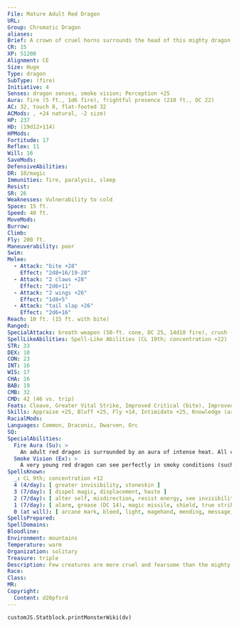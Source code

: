 ```yaml
---
File: Mature Adult Red Dragon
URL: 
Group: Chromatic Dragon
aliases: 
Brief: A crown of cruel horns surrounds the head of this mighty dragon. Thick scales the color of molten rock cover its long body.
CR: 15
XP: 51200
Alignment: CE
Size: Huge
Type: dragon
SubType: (fire)
Initiative: 4
Senses: dragon senses, smoke vision; Perception +25
Aura: fire (5 ft., 1d6 fire), frightful presence (210 ft., DC 22)
AC: 32, touch 8, flat-footed 32
ACMods: , +24 natural, -2 size)
HP: 237
HD: (19d12+114)
HPMods: 
Fortitude: 17
Reflex: 11
Will: 16
SaveMods: 
DefensiveAbilities: 
DR: 10/magic
Immunities: fire, paralysis, sleep
Resist: 
SR: 26
Weaknesses: Vulnerability to cold
Space: 15 ft.
Speed: 40 ft.
MoveMods: 
Burrow: 
Climb: 
Fly: 200 ft.
Maneuverability: poor
Swim: 
Melee: 
  - Attack: "bite +28"
    Effect: "2d8+16/19-20"
  - Attack: "2 claws +28"
    Effect: "2d6+11"
  - Attack: "2 wings +26"
    Effect: "1d8+5"
  - Attack: "tail slap +26"
    Effect: "2d6+16"
Reach: 10 ft. (15 ft. with bite)
Ranged: 
SpecialAttacks: breath weapon (50-ft. cone, DC 25, 14d10 fire), crush (Small creatures, DC 25, 2d8+16)
SpellLikeAbilities: Spell-Like Abilities (CL 19th; concentration +22)  At will-detect magic, pyrotechnics (DC 15), suggestion (DC 16)
STR: 33
DEX: 10
CON: 23
INT: 16
WIS: 17
CHA: 16
BAB: 19
CMB: 32
CMD: 42 (46 vs. trip)
Feats: Cleave, Greater Vital Strike, Improved Critical (bite), Improved Initiative, Improved Iron Will, Improved Vital Strike, Iron Will, Multiattack, Power Attack, Vital Strike
Skills: Appraise +25, Bluff +25, Fly +14, Intimidate +25, Knowledge (arcana) +25, Perception +25, Sense Motive +25, Spellcraft +25, Stealth +14
RacialMods: 
Languages: Common, Draconic, Dwarven, Orc
SQ: 
SpecialAbilities:
  Fire Aura (Su): >
    An adult red dragon is surrounded by an aura of intense heat. All creatures within 5 feet take 1d6 points of fire damage at the beginning of the dragon's turn. An old dragon's aura extends to 10 feet. An ancient dragon's damage increases to 2d6.
  Smoke Vision (Ex): >
    A very young red dragon can see perfectly in smoky conditions (such as those created by pyrotechnics).
SpellsKnown:
  _: CL 9th; concentration +12
  4 (4/day): [ greater invisibility, stoneskin ]
  3 (7/day): [ dispel magic, displacement, haste ]
  2 (7/day): [ alter self, misdirection, resist energy, see invisibility ]
  1 (7/day): [ alarm, grease (DC 14), magic missile, shield, true strike ]
  0 (at will): [ arcane mark, bleed, light, magehand, mending, message, prestidigitation, read magic ]
SpellsPrepared: 
SpellDomains: 
Bloodline: 
Environment: mountains
Temperature: warm
Organization: solitary
Treasure: triple
Description: Few creatures are more cruel and fearsome than the mighty red dragon. King of the chromatics, this terrible beast brings ruin and death to the lands that fall under its shadow.
Race: 
Class: 
MR: 
Copyright:
  Content: d20pfsrd
---
```

```dataviewjs
customJS.Statblock.printMonsterWiki(dv)
```
